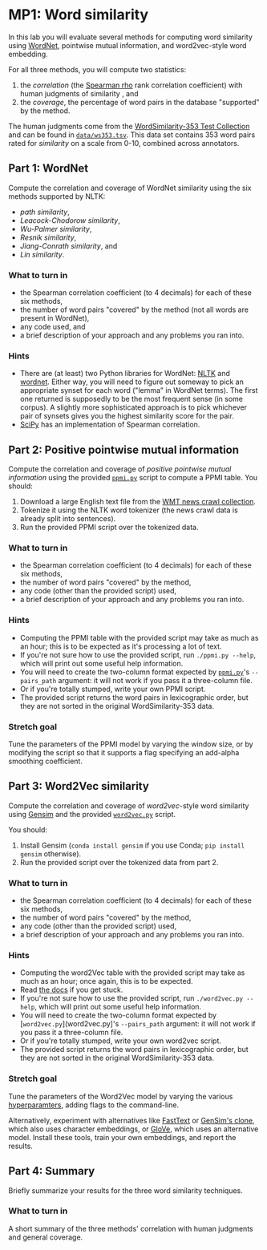 MP1: Word similarity
====================

In this lab you will evaluate several methods for computing word similarity
using [WordNet](https://wordnet.princeton.edu/), pointwise mutual information,
and word2vec-style word embedding.

For all three methods, you will compute two statistics:

1.  the *correlation* (the [Spearman
    rho](https://en.wikipedia.org/wiki/Spearman%27s_rank_correlation_coefficient)
    rank correlation coefficient) with human judgments of similarity , and
2.  the *coverage*, the percentage of word pairs in the database "supported" by
    the method.

The human judgments come from the [WordSimilarity-353 Test
Collection](http://www.cs.technion.ac.il/~gabr/resources/data/wordsim353/) and
can be found in [`data/ws353.tsv`](data/ws353.tsv). This data set contains 353
word pairs rated for *similarity* on a scale from 0-10, combined across
annotators.

Part 1: WordNet
---------------

Compute the correlation and coverage of WordNet similarity using the six methods
supported by NLTK:

-   *path similarity*,
-   *Leacock-Chodorow similarity*,
-   *Wu-Palmer similarity*,
-   *Resnik similarity*,
-   *Jiang-Conrath similarity*, and
-   *Lin similarity*.

### What to turn in

-   the Spearman correlation coefficient (to 4 decimals) for each of these six
    methods,
-   the number of word pairs "covered" by the method (not all words are present
    in WordNet),
-   any code used, and
-   a brief description of your approach and any problems you ran into.

### Hints

-   There are (at least) two Python libraries for WordNet:
    [NLTK](http://www.nltk.org/) and
    [wordnet](https://github.com/alvations/wordnet). Either way, you will need
    to figure out someway to pick an appropriate synset for each word ("lemma"
    in WordNet terms). The first one returned is supposedly to be the most
    frequent sense (in some corpus). A slightly more sophisticated approach is
    to pick whichever pair of synsets gives you the highest similarity score for
    the pair.
-   [SciPy](https://www.scipy.org/) has an implementation of Spearman
    correlation.

Part 2: Positive pointwise mutual information
---------------------------------------------

Compute the correlation and coverage of *positive pointwise mutual information*
using the provided [`ppmi.py`](ppmi.py) script to compute a PPMI table. You
should:

1.  Download a large English text file from the [WMT news crawl
    collection](http://data.statmt.org/news-crawl/en/).
2.  Tokenize it using the NLTK word tokenizer (the news crawl data is already
    split into sentences).
3.  Run the provided PPMI script over the tokenized data.

### What to turn in

-   the Spearman correlation coefficient (to 4 decimals) for each of these six
    methods,
-   the number of word pairs "covered" by the method,
-   any code (other than the provided script) used,
-   a brief description of your approach and any problems you ran into.

### Hints

-   Computing the PPMI table with the provided script may take as much as an
    hour; this is to be expected as it's processing a lot of text.
-   If you're not sure how to use the provided script, run `./ppmi.py --help`,
    which will print out some useful help information.
-   You will need to create the two-column format expected by
    [`ppmi.py`](ppmi.py)'s `--pairs_path` argument: it will not work if you pass
    it a three-column file.
-   Or if you're totally stumped, write your own PPMI script.
-   The provided script returns the word pairs in lexicographic order, but they
    are not sorted in the original WordSimilarity-353 data.

### Stretch goal

Tune the parameters of the PPMI model by varying the window size, or by
modifying the script so that it supports a flag specifying an add-alpha
smoothing coefficient.

Part 3: Word2Vec similarity
---------------------------

Compute the correlation and coverage of *word2vec*-style word similarity using
[Gensim](https://radimrehurek.com/gensim/index.html) and the provided
[`word2vec.py`](word2vec.py) script.

You should:

1.  Install Gensim (`conda install gensim` if you use Conda;
    `pip install gensim` otherwise).
2.  Run the provided script over the tokenized data from part 2.

### What to turn in

-   the Spearman correlation coefficient (to 4 decimals) for each of these six
    methods,
-   the number of word pairs "covered" by the method,
-   any code (other than the provided script) used,
-   a brief description of your approach and any problems you ran into.

### Hints

-   Computing the word2Vec table with the provided script may take as much as an
    hour; once again, this is to be expected.
-   Read [the docs](https://radimrehurek.com/gensim/models/word2vec.html) if you
    get stuck.
-   If you're not sure how to use the provided script, run
    `./word2vec.py --help`, which will print out some useful help information.
-   You will need to create the two-column format expected by
    \[`word2vec.py`\](word2vec.py\]'s `--pairs_path` argument: it will not work
    if you pass it a three-column file.
-   Or if you're totally stumped, write your own word2vec script.
-   The provided script returns the word pairs in lexicographic order, but they
    are not sorted in the original WordSimilarity-353 data.

### Stretch goal

Tune the parameters of the Word2Vec model by varying the various
[hyperparamters](https://radimrehurek.com/gensim/models/word2vec.html#gensim.models.word2vec.Word2Vec),
adding flags to the command-line.

Alternatively, experiment with alternatives like
[FastText](https://fasttext.cc/) or [GenSim's
clone](https://radimrehurek.com/gensim/models/fasttext.html#gensim.models.fasttext.FastText),
which also uses character embeddings, or
[GloVe](https://nlp.stanford.edu/projects/glove/), which uses an alternative
model. Install these tools, train your own embeddings, and report the results.

Part 4: Summary
---------------

Briefly summarize your results for the three word similarity techniques.

### What to turn in

A short summary of the three methods' correlation with human judgments and
general coverage.
